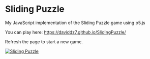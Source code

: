 # Sliding Puzzle
My JavaScript implementation of the Sliding Puzzle game using p5.js 

You can play here: https://daviddz7.github.io/SlidingPuzzle/

Refresh the page to start a new game. 

[![Sliding Puzzle](slidingPuzzle.gif)](https://daviddz7.github.io/SlidingPuzzle/)

